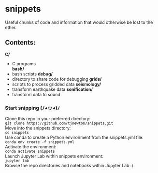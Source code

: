 # snippets
Useful chunks of code and information that would otherwise be lost to the ether.

## Contents:  
**C/**  
* C programs  
**bash/**  
* bash scripts 
**debug/**  
* directory to share code for debugging
**grids/**  
* scripts to process gridded data
**seismology/**  
* transform earthquake data 
**sonification/**  
* transform data to sound

### Start snipping (ﾉ◕ヮ◕)ﾉ  
Clone this repo in your preferred directory:  
`git clone https://github.com/tjnewton/snippets.git`  
Move into the snippets directory:  
`cd snippets`  
Use conda to create a Python environment from the snippets.yml file:  
`conda env create -f snippets.yml`  
Activate the environment:  
`conda activate snippets`  
Launch Jupyter Lab within snippets environment:  
`jupyter lab`  
Browse the repo directories and notebooks within Jupyter Lab :)
